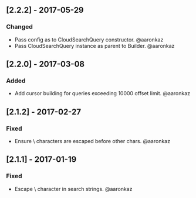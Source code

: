 ## [2.2.2] - 2017-05-29
### Changed
- Pass config as to CloudSearchQuery constructor.  @aaronkaz
- Pass CloudSearchQuery instance as parent to Builder.  @aaronkaz


## [2.2.0] - 2017-03-08
### Added
- Add cursor building for queries exceeding 10000 offset limit.  @aaronkaz


## [2.1.2] - 2017-02-27
### Fixed
- Ensure \ characters are escaped before other chars.  @aaronkaz


## [2.1.1] - 2017-01-19
### Fixed
- Escape \ character in search strings.  @aaronkaz

